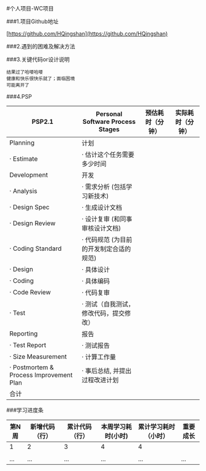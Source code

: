 #个人项目-WC项目


###1.项目Github地址

[https://github.com/HQingshan](https://github.com/HQingshan)

###2.遇到的困难及解决方法






###3.关键代码or设计说明



```
结果过了哈喽哈喽
健康和快乐很快乐就了；面临困境
可能离开了
```









###4.PSP

| PSP2.1                                  | Personal Software Process Stages        | 预估耗时（分钟） | 实际耗时（分钟） |
|-----------------------------------------|-----------------------------------------|------------------|------------------|
| Planning                                | 计划                                    |                  |                  |
| · Estimate                              | · 估计这个任务需要多少时间              |                  |                  |
| Development                             | 开发                                    |                  |                  |
| · Analysis                              | · 需求分析 (包括学习新技术)             |                  |                  |
| · Design Spec                           | · 生成设计文档                          |                  |                  |
| · Design Review                         | · 设计复审 (和同事审核设计文档)         |                  |                  |
| · Coding Standard                       | · 代码规范 (为目前的开发制定合适的规范) |                  |                  |
| · Design                                | · 具体设计                              |                  |                  |
| · Coding                                | · 具体编码                              |                  |                  |
| · Code Review                           | · 代码复审                              |                  |                  |
| · Test                                  | · 测试（自我测试，修改代码，提交修改）  |                  |                  |
| Reporting                               | 报告                                    |                  |                  |
| · Test Report                           | · 测试报告                              |                  |                  |
| · Size Measurement                      | · 计算工作量                            |                  |                  |
| · Postmortem & Process Improvement Plan | · 事后总结, 并提出过程改进计划          |                  |                  |
| 合计                                    |                                         |                  |                  |

###学习进度条

| 第N周 | 新增代码（行） | 累计代码（行） | 本周学习耗时(小时) | 累计学习耗时（小时） | 重要成长 |
|-------|----------------|----------------|--------------------|----------------------|----------|
| 1     | 2              | 3              | 4                  | 4                    |          |
|       |                |                |                    |                      |          |
|  ...     |        ...        |       ...         |              ...      |      ...                |       ...   |
